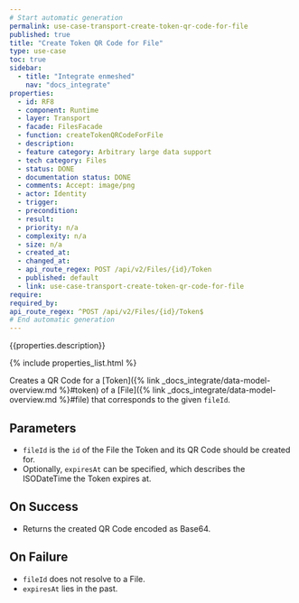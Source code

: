 ```yaml
---
# Start automatic generation
permalink: use-case-transport-create-token-qr-code-for-file
published: true
title: "Create Token QR Code for File"
type: use-case
toc: true
sidebar:
  - title: "Integrate enmeshed"
    nav: "docs_integrate"
properties:
  - id: RF8
  - component: Runtime
  - layer: Transport
  - facade: FilesFacade
  - function: createTokenQRCodeForFile
  - description:
  - feature category: Arbitrary large data support
  - tech category: Files
  - status: DONE
  - documentation status: DONE
  - comments: Accept: image/png
  - actor: Identity
  - trigger:
  - precondition:
  - result:
  - priority: n/a
  - complexity: n/a
  - size: n/a
  - created_at:
  - changed_at:
  - api_route_regex: POST /api/v2/Files/{id}/Token
  - published: default
  - link: use-case-transport-create-token-qr-code-for-file
require:
required_by:
api_route_regex: ^POST /api/v2/Files/{id}/Token$
# End automatic generation
---
```


{{properties.description}}

{% include properties_list.html %}

Creates a QR Code for a [Token]({% link _docs_integrate/data-model-overview.md %}#token) of a [File]({% link _docs_integrate/data-model-overview.md %}#file) that corresponds to the given `fileId`.

## Parameters

- `fileId` is the `id` of the File the Token and its QR Code should be created for.
- Optionally, `expiresAt` can be specified, which describes the ISODateTime the Token expires at.

## On Success

- Returns the created QR Code encoded as Base64.

## On Failure

- `fileId` does not resolve to a File.
- `expiresAt` lies in the past.

